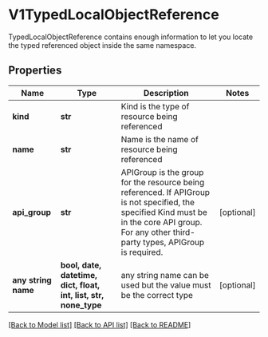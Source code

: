 # V1TypedLocalObjectReference

TypedLocalObjectReference contains enough information to let you locate the typed referenced object inside the same namespace.

## Properties
Name | Type | Description | Notes
------------ | ------------- | ------------- | -------------
**kind** | **str** | Kind is the type of resource being referenced | 
**name** | **str** | Name is the name of resource being referenced | 
**api_group** | **str** | APIGroup is the group for the resource being referenced. If APIGroup is not specified, the specified Kind must be in the core API group. For any other third-party types, APIGroup is required. | [optional] 
**any string name** | **bool, date, datetime, dict, float, int, list, str, none_type** | any string name can be used but the value must be the correct type | [optional]

[[Back to Model list]](../README.md#documentation-for-models) [[Back to API list]](../README.md#documentation-for-api-endpoints) [[Back to README]](../README.md)


